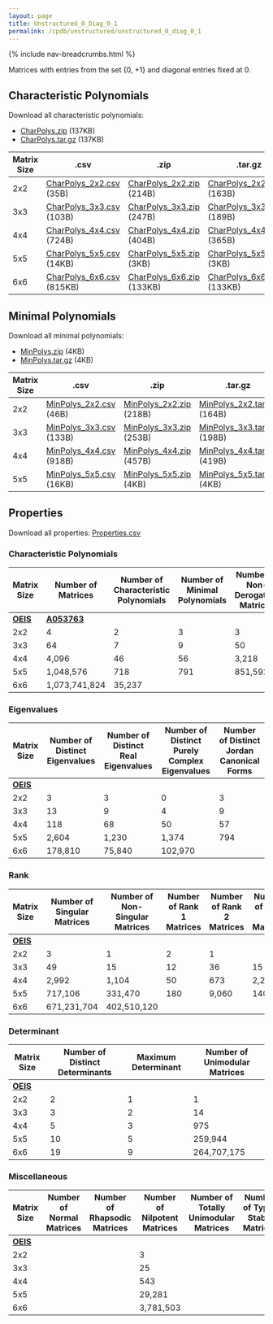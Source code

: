 ```yaml
---
layout: page
title: Unstructured_0_Diag_0_1
permalink: /cpdb/unstructured/unstructured_0_diag_0_1
---
```


{% include nav-breadcrumbs.html %}

Matrices with entries from the set {0, +1} and diagonal entries fixed at 0.

## Characteristic Polynomials

Download all characteristic polynomials:
- <a href="http://cpdb.bohemianmatrices.com/Unstructured/Unstructured_0_Diag_0_1/Data/CharPolys.zip">CharPolys.zip</a> (137KB)
- <a href="http://cpdb.bohemianmatrices.com/Unstructured/Unstructured_0_Diag_0_1/Data/CharPolys.tar.gz">CharPolys.tar.gz</a> (137KB)

| Matrix Size | .csv | .zip | .tar.gz |
| --- | --- | --- | --- |
| 2x2 | <a href="http://cpdb.bohemianmatrices.com/Unstructured/Unstructured_0_Diag_0_1/Data/CharPolys_2x2.csv">CharPolys_2x2.csv</a> (35B)| <a href="http://cpdb.bohemianmatrices.com/Unstructured/Unstructured_0_Diag_0_1/Data/CharPolys_2x2.zip">CharPolys_2x2.zip</a> (214B)| <a href="http://cpdb.bohemianmatrices.com/Unstructured/Unstructured_0_Diag_0_1/Data/CharPolys_2x2.tar.gz">CharPolys_2x2.tar.gz</a> (163B) |
| 3x3 | <a href="http://cpdb.bohemianmatrices.com/Unstructured/Unstructured_0_Diag_0_1/Data/CharPolys_3x3.csv">CharPolys_3x3.csv</a> (103B)| <a href="http://cpdb.bohemianmatrices.com/Unstructured/Unstructured_0_Diag_0_1/Data/CharPolys_3x3.zip">CharPolys_3x3.zip</a> (247B)| <a href="http://cpdb.bohemianmatrices.com/Unstructured/Unstructured_0_Diag_0_1/Data/CharPolys_3x3.tar.gz">CharPolys_3x3.tar.gz</a> (189B) |
| 4x4 | <a href="http://cpdb.bohemianmatrices.com/Unstructured/Unstructured_0_Diag_0_1/Data/CharPolys_4x4.csv">CharPolys_4x4.csv</a> (724B)| <a href="http://cpdb.bohemianmatrices.com/Unstructured/Unstructured_0_Diag_0_1/Data/CharPolys_4x4.zip">CharPolys_4x4.zip</a> (404B)| <a href="http://cpdb.bohemianmatrices.com/Unstructured/Unstructured_0_Diag_0_1/Data/CharPolys_4x4.tar.gz">CharPolys_4x4.tar.gz</a> (365B) |
| 5x5 | <a href="http://cpdb.bohemianmatrices.com/Unstructured/Unstructured_0_Diag_0_1/Data/CharPolys_5x5.csv">CharPolys_5x5.csv</a> (14KB)| <a href="http://cpdb.bohemianmatrices.com/Unstructured/Unstructured_0_Diag_0_1/Data/CharPolys_5x5.zip">CharPolys_5x5.zip</a> (3KB)| <a href="http://cpdb.bohemianmatrices.com/Unstructured/Unstructured_0_Diag_0_1/Data/CharPolys_5x5.tar.gz">CharPolys_5x5.tar.gz</a> (3KB) |
| 6x6 | <a href="http://cpdb.bohemianmatrices.com/Unstructured/Unstructured_0_Diag_0_1/Data/CharPolys_6x6.csv">CharPolys_6x6.csv</a> (815KB)| <a href="http://cpdb.bohemianmatrices.com/Unstructured/Unstructured_0_Diag_0_1/Data/CharPolys_6x6.zip">CharPolys_6x6.zip</a> (133KB)| <a href="http://cpdb.bohemianmatrices.com/Unstructured/Unstructured_0_Diag_0_1/Data/CharPolys_6x6.tar.gz">CharPolys_6x6.tar.gz</a> (133KB) |

## Minimal Polynomials

Download all minimal polynomials:
- <a href="http://cpdb.bohemianmatrices.com/Unstructured/Unstructured_0_Diag_0_1/Data/MinPolys.zip">MinPolys.zip</a> (4KB)
- <a href="http://cpdb.bohemianmatrices.com/Unstructured/Unstructured_0_Diag_0_1/Data/MinPolys.tar.gz">MinPolys.tar.gz</a> (4KB)

| Matrix Size | .csv | .zip | .tar.gz |
| --- | --- | --- | --- |
| 2x2 | <a href="http://cpdb.bohemianmatrices.com/Unstructured/Unstructured_0_Diag_0_1/Data/MinPolys_2x2.csv">MinPolys_2x2.csv</a> (46B)| <a href="http://cpdb.bohemianmatrices.com/Unstructured/Unstructured_0_Diag_0_1/Data/MinPolys_2x2.zip">MinPolys_2x2.zip</a> (218B)| <a href="http://cpdb.bohemianmatrices.com/Unstructured/Unstructured_0_Diag_0_1/Data/MinPolys_2x2.tar.gz">MinPolys_2x2.tar.gz</a> (164B) |
| 3x3 | <a href="http://cpdb.bohemianmatrices.com/Unstructured/Unstructured_0_Diag_0_1/Data/MinPolys_3x3.csv">MinPolys_3x3.csv</a> (133B)| <a href="http://cpdb.bohemianmatrices.com/Unstructured/Unstructured_0_Diag_0_1/Data/MinPolys_3x3.zip">MinPolys_3x3.zip</a> (253B)| <a href="http://cpdb.bohemianmatrices.com/Unstructured/Unstructured_0_Diag_0_1/Data/MinPolys_3x3.tar.gz">MinPolys_3x3.tar.gz</a> (198B) |
| 4x4 | <a href="http://cpdb.bohemianmatrices.com/Unstructured/Unstructured_0_Diag_0_1/Data/MinPolys_4x4.csv">MinPolys_4x4.csv</a> (918B)| <a href="http://cpdb.bohemianmatrices.com/Unstructured/Unstructured_0_Diag_0_1/Data/MinPolys_4x4.zip">MinPolys_4x4.zip</a> (457B)| <a href="http://cpdb.bohemianmatrices.com/Unstructured/Unstructured_0_Diag_0_1/Data/MinPolys_4x4.tar.gz">MinPolys_4x4.tar.gz</a> (419B) |
| 5x5 | <a href="http://cpdb.bohemianmatrices.com/Unstructured/Unstructured_0_Diag_0_1/Data/MinPolys_5x5.csv">MinPolys_5x5.csv</a> (16KB)| <a href="http://cpdb.bohemianmatrices.com/Unstructured/Unstructured_0_Diag_0_1/Data/MinPolys_5x5.zip">MinPolys_5x5.zip</a> (4KB)| <a href="http://cpdb.bohemianmatrices.com/Unstructured/Unstructured_0_Diag_0_1/Data/MinPolys_5x5.tar.gz">MinPolys_5x5.tar.gz</a> (4KB) |



## Properties

Download all properties: <a href="http://cpdb.bohemianmatrices.com/Unstructured/Unstructured_0_Diag_0_1/Properties.csv">Properties.csv</a>

### Characteristic Polynomials

| Matrix Size | Number of Matrices | Number of Characteristic Polynomials | Number of Minimal Polynomials | Number of Non-Derogatory Matrices | Maximum Characteristic Height |
| --- | --- | --- | --- | --- | --- |
| [__OEIS__](https://oeis.org/) | [__A053763__](https://oeis.org/A053763) | | | | |
| 2x2 | 4 | 2 | 3 | 3 | 1 |
| 3x3 | 64 | 7 | 9 | 50 | 3 |
| 4x4 | 4,096 | 46 | 56 | 3,218 | 8 |
| 5x5 | 1,048,576 | 718 | 791 | 851,592 | 20 |
| 6x6 | 1,073,741,824 | 35,237 | | | 45 |

### Eigenvalues

| Matrix Size | Number of Distinct Eigenvalues | Number of Distinct Real Eigenvalues | Number of Distinct Purely Complex Eigenvalues | Number of Distinct Jordan Canonical Forms |
| --- | --- | --- | --- | --- |
| [__OEIS__](https://oeis.org/) | | | | |
| 2x2 | 3 | 3 | 0 | 3 |
| 3x3 | 13 | 9 | 4 | 9 |
| 4x4 | 118 | 68 | 50 | 57 |
| 5x5 | 2,604 | 1,230 | 1,374 | 794 |
| 6x6 | 178,810 | 75,840 | 102,970 | |

### Rank

| Matrix Size | Number of Singular Matrices | Number of Non-Singular Matrices | Number of Rank 1 Matrices | Number of Rank 2 Matrices | Number of Rank 3 Matrices | Number of Rank 4 Matrices | Number of Rank 5 Matrices | Number of Rank 6 Matrices |
| --- | --- | --- | --- | --- | --- | --- | --- | --- |
| [__OEIS__](https://oeis.org/) | | | | | | | | |
| 2x2 | 3 | 1 | 2 | 1 | | | | |
| 3x3 | 49 | 15 | 12 | 36 | 15 | | | |
| 4x4 | 2,992 | 1,104 | 50 | 673 | 2,268 | 1,104 | | |
| 5x5 | 717,106 | 331,470 | 180 | 9,060 | 140,325 | 567,540 | 331,470 | |
| 6x6 | 671,231,704 | 402,510,120 | | | | | | |

### Determinant

| Matrix Size | Number of Distinct Determinants | Maximum Determinant | Number of Unimodular Matrices |
| --- | --- | --- | --- |
| [__OEIS__](https://oeis.org/) | | | |
| 2x2 | 2 | 1 | 1 |
| 3x3 | 3 | 2 | 14 |
| 4x4 | 5 | 3 | 975 |
| 5x5 | 10 | 5 | 259,944 |
| 6x6 | 19 | 9 | 264,707,175 |

### Miscellaneous

| Matrix Size | Number of Normal Matrices | Number of Rhapsodic Matrices | Number of Nilpotent Matrices | Number of Totally Unimodular Matrices | Number of Type I Stable Matrices | Number of Type II Stable Matrices |
| --- | --- | --- | --- | --- | --- | --- |
| [__OEIS__](https://oeis.org/) | | | | | | |
| 2x2 | | | 3 | | | |
| 3x3 | | | 25 | | | |
| 4x4 | | | 543 | | | |
| 5x5 | | | 29,281 | | | |
| 6x6 | | | 3,781,503 | | | |


